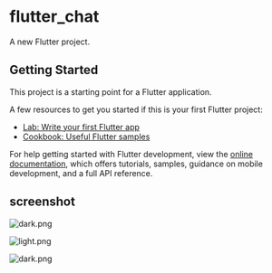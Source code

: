 # flutter_chat

A new Flutter project.

## Getting Started

This project is a starting point for a Flutter application.

A few resources to get you started if this is your first Flutter project:

- [Lab: Write your first Flutter app](https://docs.flutter.dev/get-started/codelab)
- [Cookbook: Useful Flutter samples](https://docs.flutter.dev/cookbook)

For help getting started with Flutter development, view the
[online documentation](https://docs.flutter.dev/), which offers tutorials,
samples, guidance on mobile development, and a full API reference.


## screenshot

![dark.png](https://upload-images.jianshu.io/upload_images/20032554-2a36cf796e45860b.png?imageMogr2/auto-orient/strip%7CimageView2/2/w/1240)

![light.png](https://upload-images.jianshu.io/upload_images/20032554-ddb88c559208f1cb.png?imageMogr2/auto-orient/strip%7CimageView2/2/w/1240)

![dark.png](https://upload-images.jianshu.io/upload_images/20032554-3eabe648754a7347.png?imageMogr2/auto-orient/strip%7CimageView2/2/w/1240)
